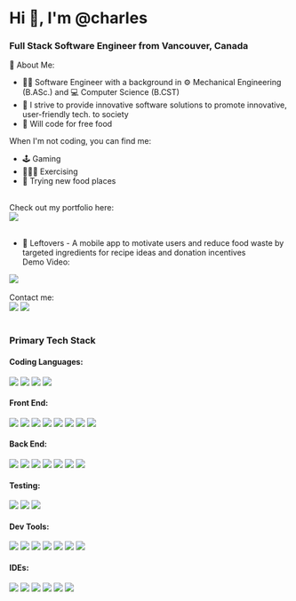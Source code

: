 <h1>Hi 👋, I'm @charles</h1>
<h3>Full Stack Software Engineer from Vancouver, Canada</h3>

📝 About Me: 
- 👨‍💻 Software Engineer with a background in ⚙️ Mechanical Engineering (B.ASc.) and 💻 Computer Science (B.CST)
- 🎯 I strive to provide innovative software solutions to promote innovative, user-friendly tech. to society
- 🍣 Will code for free food

When I'm not coding, you can find me: 
- 🕹️ Gaming
- 🏋🏽‍♂️ Exercising
- 🍜 Trying new food places

<br/>
<div> Check out my portfolio here: </div>
<div>
  <a href="https://www.charlesleung.net"><img src="https://img.shields.io/badge/website-000000?style=for-the-badge&logo=About.me&logoColor=white" /></a>
</div>

<br/>
<ul>
  <li>🥕 Leftovers - A mobile app to motivate users and reduce food waste by targeted ingredients for recipe ideas and donation incentives</li>
  <div>Demo Video:</div>
</ul>
<div>
  <a href="https://bit.ly/3stYjQk"><img src="https://img.shields.io/badge/YouTube-FF0000?style=for-the-badge&logo=youtube&logoColor=white" /></a>
</div>
  
  
<br/>
Contact me:
<div>
  <a href="https://www.linkedin.com/in/cleung96/"><img src="https://img.shields.io/badge/LinkedIn-0077B5?style=for-the-badge&logo=linkedin&logoColor=white" /></a>
  <a href="mailto: charlesfb1996@gmail.com"><img src="https://img.shields.io/badge/Gmail-D14836?style=for-the-badge&logo=gmail&logoColor=white" /></a>
</div>
<br/>
<h3>Primary Tech Stack</h3>
<div>
  <h4>Coding Languages:</h4>
  <img src="https://img.shields.io/badge/JavaScript-323330?style=for-the-badge&logo=javascript&logoColor=F7DF1E" />
  <img src="https://img.shields.io/badge/Python-FFD43B?style=for-the-badge&logo=python&logoColor=darkgreen" />
  <img src="https://img.shields.io/badge/Java-ED8B00?style=for-the-badge&logo=java&logoColor=white" />
  <img src="https://img.shields.io/badge/C-00599C?style=for-the-badge&logo=c&logoColor=white" />
</div>
<div>
  <h4>Front End:</h4>
  <img src="https://img.shields.io/badge/React-20232A?style=for-the-badge&logo=react&logoColor=61DAFB" />
  <img src="https://img.shields.io/badge/React_Native-20232A?style=for-the-badge&logo=react&logoColor=61DAFB" />
  <img src="https://img.shields.io/badge/React_Router-CA4245?style=for-the-badge&logo=react-router&logoColor=white" />
  <img src="https://img.shields.io/badge/Redux-593D88?style=for-the-badge&logo=redux&logoColor=white" />
  <img src="https://img.shields.io/badge/HTML5-E34F26?style=for-the-badge&logo=html5&logoColor=white" />
  <img src="https://img.shields.io/badge/CSS3-1572B6?style=for-the-badge&logo=css3&logoColor=white" />
  <img src="https://img.shields.io/badge/jQuery-0769AD?style=for-the-badge&logo=jquery&logoColor=white" />
  <img src="https://img.shields.io/badge/Bootstrap-563D7C?style=for-the-badge&logo=bootstrap&logoColor=white" />
</div>
<div>
  <h4>Back End:</h4>
  <img src="https://img.shields.io/badge/Node.js-339933?style=for-the-badge&logo=nodedotjs&logoColor=white" />
  <img src="https://img.shields.io/badge/Express.js-000000?style=for-the-badge&logo=express&logoColor=white" />
  <img src="https://img.shields.io/badge/PostgreSQL-316192?style=for-the-badge&logo=postgresql&logoColor=white" />
  <img src="https://img.shields.io/badge/MySQL-005C84?style=for-the-badge&logo=mysql&logoColor=white" />
  <img src="https://img.shields.io/badge/MongoDB-4EA94B?style=for-the-badge&logo=mongodb&logoColor=white" />
  <img src="https://img.shields.io/badge/Amazon_AWS-FF9900?style=for-the-badge&logo=amazonaws&logoColor=white" />
  <img src="https://img.shields.io/badge/Nginx-009639?style=for-the-badge&logo=nginx&logoColor=white" />  
</div>
<div>
  <h4>Testing:</h4>
  <img src="https://img.shields.io/badge/Jest-C21325?style=for-the-badge&logo=jest&logoColor=white" />
  <img src="https://img.shields.io/badge/Mocha-8D6748?style=for-the-badge&logo=Mocha&logoColor=white" />
  <img src="https://img.shields.io/badge/chai-A30701?style=for-the-badge&logo=chai&logoColor=white" />
</div>
<div>
  <h4>Dev Tools:</h4>
  <img src="https://img.shields.io/badge/Webpack-8DD6F9?style=for-the-badge&logo=Webpack&logoColor=white" />
  <img src="https://img.shields.io/badge/npm-CB3837?style=for-the-badge&logo=npm&logoColor=white" />
  <img src="https://img.shields.io/badge/GIT-E44C30?style=for-the-badge&logo=git&logoColor=white" />
  <img src="https://img.shields.io/badge/Postman-FF6C37?style=for-the-badge&logo=Postman&logoColor=white" />
  <img src="https://img.shields.io/badge/Figma-F24E1E?style=for-the-badge&logo=figma&logoColor=white" />
  <img src="https://img.shields.io/badge/eslint-3A33D1?style=for-the-badge&logo=eslint&logoColor=white" />
  <img src="https://img.shields.io/badge/prettier-1A2C34?style=for-the-badge&logo=prettier&logoColor=F7BA3E" />

</div>
<div>
  <h4>IDEs:</h4>
  <img src="https://img.shields.io/badge/Visual_Studio_Code-0078D4?style=for-the-badge&logo=visual%20studio%20code&logoColor=white" />
  <img src="https://img.shields.io/badge/VIM-%2311AB00.svg?&style=for-the-badge&logo=vim&logoColor=white" />
  <img src="https://img.shields.io/badge/PyCharm-000000.svg?&style=for-the-badge&logo=PyCharm&logoColor=white" />
  <img src="https://img.shields.io/badge/Eclipse-2C2255?style=for-the-badge&logo=eclipse&logoColor=white" />
  <img src="https://img.shields.io/badge/Arduino_IDE-00979D?style=for-the-badge&logo=arduino&logoColor=white" />
  <img src="https://img.shields.io/badge/Babel-F9DC3E?style=for-the-badge&logo=babel&logoColor=white" />
</div>

<!---
cleung1996/cleung1996 is a ✨ special ✨ repository because its `README.md` (this file) appears on your GitHub profile.
You can click the Preview link to take a look at your changes.
--->
